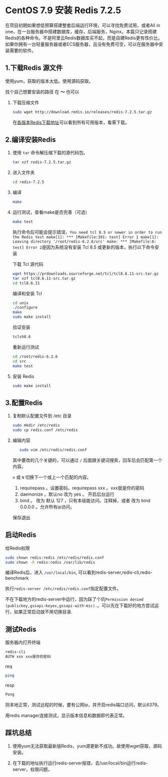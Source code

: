 # CentOS 7.9 安装 Redis 7.2.5

在项目初期如果想低预算搭建整套后端运行环境，可以寻找免费试用，或者All in one，在一台服务器中搭建数据库，缓存，后端服务，Nginx。本篇只记录搭建Redis的各种命令。不是阿里云Redis数据库买不起，而是自建Redis更有性价比。如果你拥有一台轻量服务器或者ECS服务器，且没有免费可空，可以在服务器中安装需要的软件。

## 1.下载Redis 源文件

使用yum，获取的版本太低。使用源码获取。

找个自己想要安装的路径 在 **～** 也可以

1. 下载压缩文件

    ```bash
    sudo wget http://download.redis.io/releases/redis-7.2.5.tar.gz
    ```

    在[各版本Redis下载地址](http://download.redis.io/releases)可以看到所有可用版本，看需下载。

## 2.编译安装Redis

1. 使用 `tar` 命令解压缩下载的源代码包。

    ```bash
    tar xzf redis-7.2.5.tar.gz
    ```

2. 进入文件夹

    ```bash
    cd redis-7.2.5
    ```

3. 编译

    ```bash
    make
    ```

4. 运行测试，查看make是否完善（可选）

    ```bash
    make test
    ```

    执行命令后可能会提示错误，`You need tcl 8.5 or newer in order to run the Redis test
    make[1]: *** [Makefile:391: test] Error 1
    make[1]: Leaving directory '/root/redis-6.2.6/src'
    make: *** [Makefile:6: test] Error 2`是因为系统没有安装 Tcl 8.5 或更新的版本，执行以下命令安装

    下载 Tcl 源代码

    ```bash
    wget https://prdownloads.sourceforge.net/tcl/tcl8.6.11-src.tar.gz
    tar xzf tcl8.6.11-src.tar.gz
    cd tcl8.6.11
    ```

    编译和安装 Tcl

    ```bash
    cd unix
    ./configure
    make
    sudo make install
    ```

    验证安装

    ```bash
    tclsh8.6
    ```

    重新运行测试

    ```bash
    cd /root/redis-6.2.6
    cd src
    make test
    ```

5. 安装 Redis

    ```bash
    sudo make install
    ```

## 3.配置Redis

1. 复制默认配置文件到 /etc 目录

    ```bash
    sudo mkdir /etc/redis
    sudo cp redis.conf /etc/redis
    ```

2. 编辑内容

     ```bash
        sudo vim /etc/redis/redis.conf
    ```

    其中要改的几个关键的，可以通过 `/` 后面跟关键词搜索，回车后会匹配第一个内容。

    `n` 或 `N` 切换下一个或上一个匹配的内容。

    1. requirepass 。设置密码，requirepass xxx 。xxx就是你的密码
    2. daemonize 。默认no 改为 yes 。 开启后台运行
    3. bind 。 改为 默认 127 ，只有本级能访问。注释掉，或者 改为 bind 0.0.0.0 。允许所有ip访问。

   保存退出

## 启动Redis

给Redis权限

```bash
sudo chown redis:redis /etc/redis/redis.conf
sudo chown -R redis:redis /var/lib/redis
```

编译Redis后，进入 `/usr/local/bin`, 可以看到redis-server,redis-cli,redis-benchmark

执行`redis-server /etc/redis/redis.conf`指定配置文件。

不在下载地方的redis-server中运行，因为踩了个坑`Permission denied (publickey,gssapi-keyex,gssapi-with-mic).`。可以先在下载好的地方尝试运行，如果正常启动就不用切换目录.

## 测试Redis

服务器内打开终端

```bash
redis-cli
AUTH xxx xxx是你的密码
```

req

```bash
ping
```

resp

```bash
Pong
```

则本地正常，测试远程的时候，要有公网ip，并开启redis端口访问，默认6379。

用redis manager连接测试，显示版本信息和数据即代表正常。

## 踩坑总结

1. 使用yum无法获取最新版Redis，yum源更新不成功。故使用wget获取，源码安装。

2. 在下载的地址执行运行redis-server报错，去/usr/local/bin运行redis-server，权限问题。
